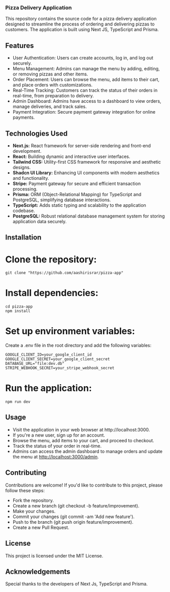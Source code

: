 ### Pizza Delivery Application

This repository contains the source code for a pizza delivery application designed to streamline the process of ordering and delivering pizzas to customers. The application is built using Next JS, TypeScript and Prisma.

## Features

- User Authentication: Users can create accounts, log in, and log out securely.
- Menu Management: Admins can manage the menu by adding, editing, or removing pizzas and other items.
- Order Placement: Users can browse the menu, add items to their cart, and place orders with customizations.
- Real-Time Tracking: Customers can track the status of their orders in real-time, from preparation to delivery.
- Admin Dashboard: Admins have access to a dashboard to view orders, manage deliveries, and track sales.
- Payment Integration: Secure payment gateway integration for online payments.

 ## Technologies Used

- **Next.js:** React framework for server-side rendering and front-end development.
- **React:** Building dynamic and interactive user interfaces.
- **Tailwind CSS:** Utility-first CSS framework for responsive and aesthetic designs.
- **Shadcn UI Library:** Enhancing UI components with modern aesthetics and functionality.
- **Stripe:** Payment gateway for secure and efficient transaction processing.
- **Prisma:** ORM (Object-Relational Mapping) for TypeScript and PostgreSQL, simplifying database interactions.
- **TypeScript:** Adds static typing and scalability to the application codebase.
- **PostgreSQL:** Robust relational database management system for storing application data securely.

## Installation

# Clone the repository:

    git clone "https://github.com/aashirisrar/pizza-app"

# Install dependencies:

    cd pizza-app
    npm install

# Set up environment variables:

Create a .env file in the root directory and add the following variables:

    GOOGLE_CLIENT_ID=your_google_client_id
    GOOGLE_CLIENT_SECRET=your_google_client_secret
    DATABASE_URL="file:dev.db"
    STRIPE_WEBHOOK_SECRET=your_stripe_webhook_secret

# Run the application:

    npm run dev

## Usage

- Visit the application in your web browser at http://localhost:3000.
- If you're a new user, sign up for an account.
- Browse the menu, add items to your cart, and proceed to checkout.
- Track the status of your order in real-time.
- Admins can access the admin dashboard to manage orders and update the menu at [http://localhost:3000/admin](http://localhost:3000/admin).

## Contributing

Contributions are welcome! If you'd like to contribute to this project, please follow these steps:

- Fork the repository.
- Create a new branch (git checkout -b feature/improvement).
- Make your changes.
- Commit your changes (git commit -am 'Add new feature').
- Push to the branch (git push origin feature/improvement).
- Create a new Pull Request.

## License

This project is licensed under the MIT License.

## Acknowledgements

Special thanks to the developers of Next Js, TypeScript and Prisma.
